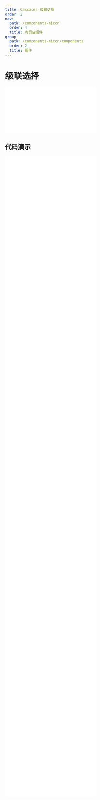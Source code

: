 ```yaml
---
title: Cascader 级联选择
order: 2
nav:
  path: /components-miccn
  order: 4
  title: 内贸站组件
group:
  path: /components-miccn/components
  order: 2
  title: 组件
---
```


# 级联选择

<div>
<embed src="@docs-common/cascader/index.md"></embed>
</div>
        
## 代码演示

<Row gutter=8>

  <Col span=12>
    
  <div class="code-box"><embed src="@abiz-rc-miccn/cascader/demo/basic-cascader-miccn.md"></embed></div>
          
  <div class="code-box"><embed src="@abiz-rc-miccn/cascader/demo/custom-trigger-cascader-miccn.md"></embed></div>
          
  <div class="code-box"><embed src="@abiz-rc-miccn/cascader/demo/disabled-option-cascader-miccn.md"></embed></div>
          
  <div class="code-box"><embed src="@abiz-rc-miccn/cascader/demo/size-cascader-miccn.md"></embed></div>
          
  <div class="code-box"><embed src="@abiz-rc-miccn/cascader/demo/search-cascader-miccn.md"></embed></div>
          
  <div class="code-box"><embed src="@abiz-rc-miccn/cascader/demo/fields-name-cascader-miccn.md"></embed></div>
          
  <div class="code-box"><embed src="@abiz-rc-miccn/cascader/demo/custom-dropdown-cascader-miccn.md"></embed></div>
          
  </Col>
          
  <Col span=12>
    
  <div class="code-box"><embed src="@abiz-rc-miccn/cascader/demo/default-value-cascader-miccn.md"></embed></div>
          
  <div class="code-box"><embed src="@abiz-rc-miccn/cascader/demo/hover-cascader-miccn.md"></embed></div>
          
  <div class="code-box"><embed src="@abiz-rc-miccn/cascader/demo/change-on-select-cascader-miccn.md"></embed></div>
          
  <div class="code-box"><embed src="@abiz-rc-miccn/cascader/demo/custom-render-cascader-miccn.md"></embed></div>
          
  <div class="code-box"><embed src="@abiz-rc-miccn/cascader/demo/lazy-cascader-miccn.md"></embed></div>
          
  <div class="code-box"><embed src="@abiz-rc-miccn/cascader/demo/suffix-cascader-miccn.md"></embed></div>
          
  </Col>
          
</Row>
        
<div><embed src="@docs-common/cascader/index-api.md"></embed><div>
